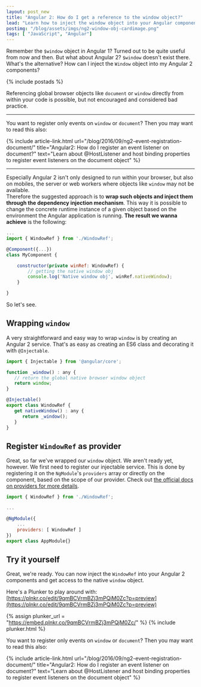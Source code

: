 ```yaml
---
layout: post_new
title: "Angular 2: How do I get a reference to the window object?"
lead: "Learn how to inject the window object into your Angular components"
postimg: "/blog/assets/imgs/ng2-window-obj-cardimage.png"
tags: [ "JavaScript", "Angular"]
---
```


<div class="article-intro">
	Remember the <code>$window</code> object in Angular 1? Turned out to be quite useful from now and then. But what about Angular 2? <code>$window</code> doesn't exist there. What's the alternative? How can I inject the <code>Window</code> object into my Angular 2 components?
</div>

{% include postads %}

Referencing global browser objects like `document` or `window` directly from within your code is possible, but not encouraged and considered bad practice. 

---

You want to register only events on `window` or `document`? Then  you may want to read this also:

{% include article-link.html
  url="/blog/2016/09/ng2-event-registration-document/"
  title="Angular2: How do I register an event listener on document?"
  text="Learn about @HostListener and host binding properties to register event listeners on the document object"
%}

---

Especially Angular 2 isn't only designed to run within your browser, but also on mobiles, the server or web workers where objects like `window` may not be available.  
Therefore the suggested approach is to **wrap such objects and inject them through the dependency injection mechanism**. This way it is possible to change the concrete runtime instance of a given object based on the environment the Angular application is running. **The result we wanna achieve** is the following:

```javascript
...
import { WindowRef } from './WindowRef';

@Component({...})
class MyComponent {

    constructor(private winRef: WindowRef) {
        // getting the native window obj
        console.log('Native window obj', winRef.nativeWindow);
    }

}

```

So let's see.

## Wrapping `window`

A very straightforward and easy way to wrap `window` is by creating an Angular 2 service. That's as easy as creating an ES6 class and decorating it with `@Injectable`.

```javascript
import { Injectable } from '@angular/core';

function _window() : any {
   // return the global native browser window object
   return window;
}

@Injectable()
export class WindowRef {
   get nativeWindow() : any {
      return _window();
   }
}
```


## Register `WindowRef` as provider

Great, so far we've wrapped our `window` object. We aren't ready yet, however. We first need to register our injectable service. This is done by registering it on the `NgModule`'s `providers` array or directly on the component, based on the scope of our provider. Check out [the official docs on providers for more details](https://angular.io/docs/ts/latest/guide/dependency-injection.html).

```javascript
import { WindowRef } from './WindowRef';

...

@NgModule({
    ...
    providers: [ WindowRef ]
})
export class AppModule{}
```

## Try it yourself

Great, we're ready. You can now inject the `WindowRef` into your Angular 2 components and get access to the native `window` object.

Here's a Plunker to play around with: [https://plnkr.co/edit/9qmBCVrmBZj3mPQjM0Zc?p=preview](https://plnkr.co/edit/9qmBCVrmBZj3mPQjM0Zc?p=preview)

{% assign plunker_url = "https://embed.plnkr.co/9qmBCVrmBZj3mPQjM0Zc/" %}
{% include plunker.html %}

You want to register only events on `window` or `document`? Then  you may want to read this also:

{% include article-link.html
  url="/blog/2016/09/ng2-event-registration-document/"
  title="Angular2: How do I register an event listener on document?"
  text="Learn about @HostListener and host binding properties to register event listeners on the document object"
%}
